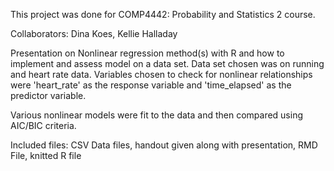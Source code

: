 This project was done for COMP4442: Probability and Statistics 2 course.

Collaborators: Dina Koes, Kellie Halladay

Presentation on Nonlinear regression method(s) with R and how to implement and assess model on a data set. Data set chosen was on running and heart rate data. Variables chosen to check for nonlinear relationships were 'heart_rate' as the response variable and 'time_elapsed' as the predictor variable.

Various nonlinear models were fit to the data and then compared using AIC/BIC criteria.

Included files: 
  CSV Data files,
  handout given along with presentation,
  RMD File,
  knitted R file
  

